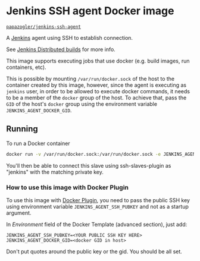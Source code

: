 # Jenkins SSH agent Docker image

[`papazogler/jenkins-ssh-agent`](https://hub.docker.com/r/papazogler/jenkins-ssh-agent/)

A [Jenkins](https://jenkins-ci.org) agent using SSH to establish connection.

See [Jenkins Distributed builds](https://wiki.jenkins-ci.org/display/JENKINS/Distributed+builds) for more info.

This image supports executing jobs that use docker (e.g. build images, run containers, etc).

This is possible by mounting `/var/run/docker.sock` of the host to the container created by this image, 
however, since the agent is executing as `jenkins` user, in order to be allowed to execute docker commands, 
it needs to be a member of the `docker` group of the host. To achieve that, pass the `GID` of 
the host's `docker` group using the environment variable `JENKINS_AGENT_DOCKER_GID`.  

## Running

To run a Docker container

```bash
docker run -v /var/run/docker.sock:/var/run/docker.sock -e JENKINS_AGENT_DOCKER_GID=<docker GID in host> papazogler/jenkins-ssh-agent "<public key>"
```

You'll then be able to connect this slave using ssh-slaves-plugin as "jenkins" with the matching private key.

### How to use this image with Docker Plugin

To use this image with [Docker Plugin](https://wiki.jenkins-ci.org/display/JENKINS/Docker+Plugin), you need to
pass the public SSH key using environment variable `JENKINS_AGENT_SSH_PUBKEY` and not as a startup argument.

In _Environment_ field of the Docker Template (advanced section), just add:

    JENKINS_AGENT_SSH_PUBKEY=<YOUR PUBLIC SSH KEY HERE>
    JENKINS_AGENT_DOCKER_GID=<docker GID in host>

Don't put quotes around the public key or the gid. You should be all set.

